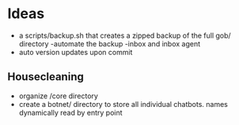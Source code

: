 # Ideas
- a scripts/backup.sh that creates a zipped backup of the full gob/ directory
-automate the backup
-inbox and inbox agent 
- auto version updates upon commit

## Housecleaning
- organize /core directory
- create a botnet/ directory to store all individual chatbots.  names dynamically read by entry point